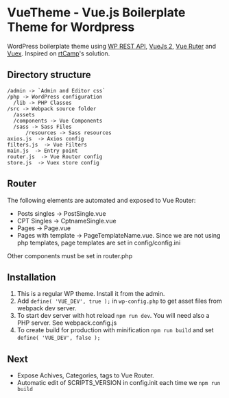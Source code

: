 
# VueTheme - Vue.js Boilerplate Theme for Wordpress
WordPress boilerplate theme using [WP REST API](https://developer.wordpress.org/rest-api/), [VueJs 2](http://vuejs.org), [Vue Ruter](https://router.vuejs.org/) and [Vuex](https://vuex.vuejs.org/). Inspired on [rtCamp](https://github.com/rtCamp/VueTheme)'s solution.

## Directory structure
```
/admin -> `Admin and Editor css`
/php -> WordPress configuration
  /lib -> PHP Classes 
/src -> Webpack source folder
  /assets 
  /components -> Vue Components
  /sass -> Sass Files
      /resources -> Sass resources
axios.js  -> Axios config
filters.js  -> Vue Filters
main.js  -> Entry point
router.js  -> Vue Router config
store.js  -> Vuex store config
```

## Router
The following elements are automated and exposed to Vue Router:
* Posts singles -> PostSingle.vue 
* CPT Singles -> CptnameSingle.vue
* Pages -> Page.vue
* Pages with template -> PageTemplateName.vue. Since we are not using php templates, page templates are set in config/config.ini

Other components must be set in router.php

## Installation
1. This is a regular WP theme. Install it from the admin.
2. Add `define( 'VUE_DEV', true );` in `wp-config.php` to get asset files from webpack dev server.
3. To start dev server with hot reload `npm run dev`. You will need also a PHP server. See webpack.config.js
5. To create build for production with minification `npm run build` and set `define( 'VUE_DEV', false );`

## Next
* Expose Achives, Categories, tags to Vue Router.
* Automatic edit of SCRIPTS_VERSION in config.init each time we `npm run build`
